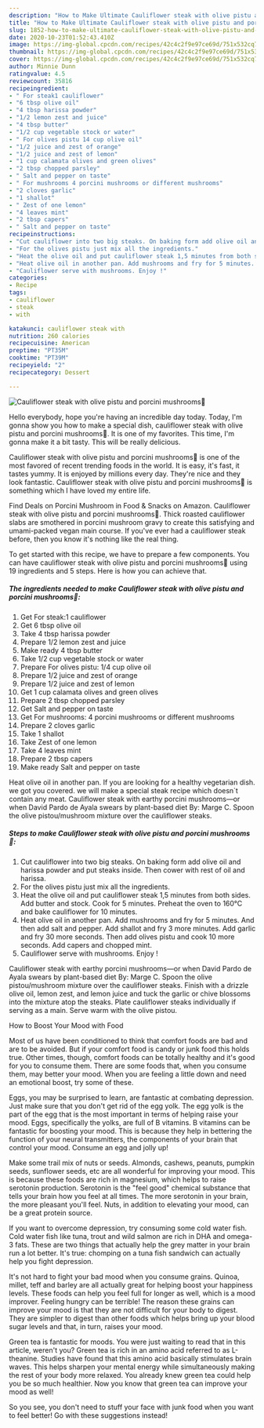 ```yaml
---
description: "How to Make Ultimate Cauliflower steak with olive pistu and porcini mushrooms💛"
title: "How to Make Ultimate Cauliflower steak with olive pistu and porcini mushrooms💛"
slug: 1852-how-to-make-ultimate-cauliflower-steak-with-olive-pistu-and-porcini-mushrooms
date: 2020-10-23T01:52:43.410Z
image: https://img-global.cpcdn.com/recipes/42c4c2f9e97ce69d/751x532cq70/cauliflower-steak-with-olive-pistu-and-porcini-mushrooms💛-recipe-main-photo.jpg
thumbnail: https://img-global.cpcdn.com/recipes/42c4c2f9e97ce69d/751x532cq70/cauliflower-steak-with-olive-pistu-and-porcini-mushrooms💛-recipe-main-photo.jpg
cover: https://img-global.cpcdn.com/recipes/42c4c2f9e97ce69d/751x532cq70/cauliflower-steak-with-olive-pistu-and-porcini-mushrooms💛-recipe-main-photo.jpg
author: Minnie Dunn
ratingvalue: 4.5
reviewcount: 35816
recipeingredient:
- " For steak1 cauliflower"
- "6 tbsp olive oil"
- "4 tbsp harissa powder"
- "1/2 lemon zest and juice"
- "4 tbsp butter"
- "1/2 cup vegetable stock or water"
- " For olives pistu 14 cup olive oil"
- "1/2 juice and zest of orange"
- "1/2 juice and zest of lemon"
- "1 cup calamata olives and green olives"
- "2 tbsp chopped parsley"
- " Salt and pepper on taste"
- " For mushrooms 4 porcini mushrooms or different mushrooms"
- "2 cloves garlic"
- "1 shallot"
- " Zest of one lemon"
- "4 leaves mint"
- "2 tbsp capers"
- " Salt and pepper on taste"
recipeinstructions:
- "Cut cauliflower into two big steaks. On baking form add olive oil and harissa powder and put steaks inside. Then cower with rest of oil and harissa."
- "For the olives pistu just mix all the ingredients."
- "Heat the olive oil and put cauliflower steak 1,5 minutes from both sides. Add butter and stock. Cook for 5 minutes. Preheat the oven to 160°C and bake cauliflower for 10 minutes."
- "Heat olive oil in another pan. Add mushrooms and fry for 5 minutes. And then add salt and pepper. Add shallot and fry 3 more minutes. Add garlic and fry 30 more seconds. Then add olives pistu and cook 10 more seconds. Add capers and chopped mint."
- "Cauliflower serve with mushrooms. Enjoy !"
categories:
- Recipe
tags:
- cauliflower
- steak
- with

katakunci: cauliflower steak with 
nutrition: 260 calories
recipecuisine: American
preptime: "PT35M"
cooktime: "PT39M"
recipeyield: "2"
recipecategory: Dessert

---
```



![Cauliflower steak with olive pistu and porcini mushrooms💛](https://img-global.cpcdn.com/recipes/42c4c2f9e97ce69d/751x532cq70/cauliflower-steak-with-olive-pistu-and-porcini-mushrooms💛-recipe-main-photo.jpg)

Hello everybody, hope you're having an incredible day today. Today, I'm gonna show you how to make a special dish, cauliflower steak with olive pistu and porcini mushrooms💛. It is one of my favorites. This time, I'm gonna make it a bit tasty. This will be really delicious.

Cauliflower steak with olive pistu and porcini mushrooms💛 is one of the most favored of recent trending foods in the world. It is easy, it's fast, it tastes yummy. It is enjoyed by millions every day. They're nice and they look fantastic. Cauliflower steak with olive pistu and porcini mushrooms💛 is something which I have loved my entire life.

Find Deals on Porcini Mushroom in Food &amp; Snacks on Amazon. Cauliflower steak with olive pistu and porcini mushrooms💛. Thick roasted cauliflower slabs are smothered in porcini mushroom gravy to create this satisfying and umami-packed vegan main course. If you&#39;ve ever had a cauliflower steak before, then you know it&#39;s nothing like the real thing.


To get started with this recipe, we have to prepare a few components. You can have cauliflower steak with olive pistu and porcini mushrooms💛 using 19 ingredients and 5 steps. Here is how you can achieve that.

<!--inarticleads1-->

##### The ingredients needed to make Cauliflower steak with olive pistu and porcini mushrooms💛:

1. Get  For steak:1 cauliflower
1. Get 6 tbsp olive oil
1. Take 4 tbsp harissa powder
1. Prepare 1/2 lemon zest and juice
1. Make ready 4 tbsp butter
1. Take 1/2 cup vegetable stock or water
1. Prepare  For olives pistu: 1/4 cup olive oil
1. Prepare 1/2 juice and zest of orange
1. Prepare 1/2 juice and zest of lemon
1. Get 1 cup calamata olives and green olives
1. Prepare 2 tbsp chopped parsley
1. Get  Salt and pepper on taste
1. Get  For mushrooms: 4 porcini mushrooms or different mushrooms
1. Prepare 2 cloves garlic
1. Take 1 shallot
1. Take  Zest of one lemon
1. Take 4 leaves mint
1. Prepare 2 tbsp capers
1. Make ready  Salt and pepper on taste


Heat olive oil in another pan. If you are looking for a healthy vegetarian dish. we got you covered. we will make a special steak recipe which doesn`t contain any meat. Cauliflower steak with earthy porcini mushrooms—or when David Pardo de Ayala swears by plant-based diet By: Marge C. Spoon the olive pistou/mushroom mixture over the cauliflower steaks. 

<!--inarticleads2-->

##### Steps to make Cauliflower steak with olive pistu and porcini mushrooms💛:

1. Cut cauliflower into two big steaks. On baking form add olive oil and harissa powder and put steaks inside. Then cower with rest of oil and harissa.
1. For the olives pistu just mix all the ingredients.
1. Heat the olive oil and put cauliflower steak 1,5 minutes from both sides. Add butter and stock. Cook for 5 minutes. Preheat the oven to 160°C and bake cauliflower for 10 minutes.
1. Heat olive oil in another pan. Add mushrooms and fry for 5 minutes. And then add salt and pepper. Add shallot and fry 3 more minutes. Add garlic and fry 30 more seconds. Then add olives pistu and cook 10 more seconds. Add capers and chopped mint.
1. Cauliflower serve with mushrooms. Enjoy !


Cauliflower steak with earthy porcini mushrooms—or when David Pardo de Ayala swears by plant-based diet By: Marge C. Spoon the olive pistou/mushroom mixture over the cauliflower steaks. Finish with a drizzle olive oil, lemon zest, and lemon juice and tuck the garlic or chive blossoms into the mixture atop the steaks. Plate cauliflower steaks individually if serving as a main. Serve warm with the olive pistou. 

How to Boost Your Mood with Food


Most of us have been conditioned to think that comfort foods are bad and are to be avoided. But if your comfort food is candy or junk food this holds true. Other times, though, comfort foods can be totally healthy and it's good for you to consume them. There are some foods that, when you consume them, may better your mood. When you are feeling a little down and need an emotional boost, try some of these.

Eggs, you may be surprised to learn, are fantastic at combating depression. Just make sure that you don't get rid of the egg yolk. The egg yolk is the part of the egg that is the most important in terms of helping raise your mood. Eggs, specifically the yolks, are full of B vitamins. B vitamins can be fantastic for boosting your mood. This is because they help in bettering the function of your neural transmitters, the components of your brain that control your mood. Consume an egg and jolly up!

Make some trail mix of nuts or seeds. Almonds, cashews, peanuts, pumpkin seeds, sunflower seeds, etc are all wonderful for improving your mood. This is because these foods are rich in magnesium, which helps to raise serotonin production. Serotonin is the "feel good" chemical substance that tells your brain how you feel at all times. The more serotonin in your brain, the more pleasant you'll feel. Nuts, in addition to elevating your mood, can be a great protein source.

If you want to overcome depression, try consuming some cold water fish. Cold water fish like tuna, trout and wild salmon are rich in DHA and omega-3 fats. These are two things that actually help the grey matter in your brain run a lot better. It's true: chomping on a tuna fish sandwich can actually help you fight depression. 

It's not hard to fight your bad mood when you consume grains. Quinoa, millet, teff and barley are all actually great for helping boost your happiness levels. These foods can help you feel full for longer as well, which is a mood improver. Feeling hungry can be terrible! The reason these grains can improve your mood is that they are not difficult for your body to digest. They are simpler to digest than other foods which helps bring up your blood sugar levels and that, in turn, raises your mood.

Green tea is fantastic for moods. You were just waiting to read that in this article, weren't you? Green tea is rich in an amino acid referred to as L-theanine. Studies have found that this amino acid basically stimulates brain waves. This helps sharpen your mental energy while simultaneously making the rest of your body more relaxed. You already knew green tea could help you be so much healthier. Now you know that green tea can improve your mood as well!

So you see, you don't need to stuff your face with junk food when you want to feel better! Go  with  these suggestions  instead!


